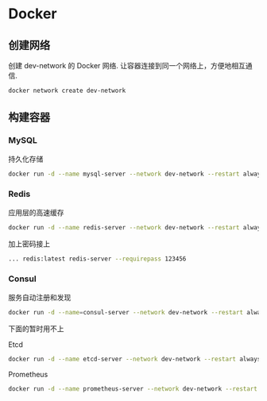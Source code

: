 # Docker

## 创建网络

创建 dev-network 的 Docker 网络. 让容器连接到同一个网络上，方便地相互通信.

```bash
docker network create dev-network
```

## 构建容器

### MySQL

持久化存储

```bash
docker run -d --name mysql-server --network dev-network --restart always -e MYSQL_ROOT_PASSWORD=123456 -p 3306:3306 mysql:latest
```

### Redis

应用层的高速缓存

```bash
docker run -d --name redis-server --network dev-network --restart always -p 6379:6379 redis:latest
```

加上密码接上

```bash
... redis:latest redis-server --requirepass 123456
```

### Consul

服务自动注册和发现

```bash
docker run -d --name=consul-server --network dev-network --restart always -p 8500:8500 consul:1.15.4 agent -server -bootstrap -ui -node=default -client='0.0.0.0'
```

下面的暂时用不上

Etcd

```bash
docker run -d --name etcd-server --network dev-network --restart always -e ALLOW_NONE_AUTHENTICATION=yes -p 2379:2379 -p 2380:2380 bitnami/etcd:latest
```

Prometheus

```bash
docker run -d --name prometheus-server --network dev-network --restart always -v E:/MyProjects/crucible_go/script/prometheus.yml:/opt/bitnami/prometheus/conf/prometheus.yml -p 9090:9090 bitnami/prometheus:latest
```